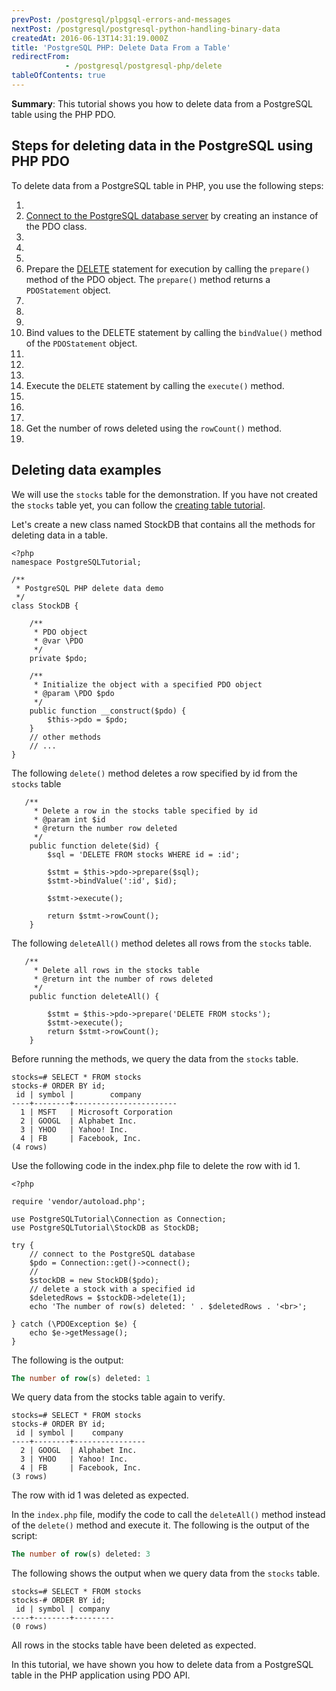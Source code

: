 ```yaml
---
prevPost: /postgresql/plpgsql-errors-and-messages
nextPost: /postgresql/postgresql-python-handling-binary-data
createdAt: 2016-06-13T14:31:19.000Z
title: 'PostgreSQL PHP: Delete Data From a Table'
redirectFrom: 
            - /postgresql/postgresql-php/delete
tableOfContents: true
---
```



**Summary**: This tutorial shows you how to delete data from a PostgreSQL table using the PHP PDO.

## Steps for deleting data in the PostgreSQL using PHP PDO

To delete data from a PostgreSQL table in PHP, you use the following steps:

1.
2. [Connect to the PostgreSQL database server](/postgresql/postgresql-php/connect) by creating an instance of the PDO class.
3.
4.
5.
6. Prepare the [DELETE](/postgresql/postgresql-delete) statement for execution by calling the `prepare()` method of the PDO object. The `prepare()` method returns a `PDOStatement` object.
7.
8.
9.
10. Bind values to the DELETE statement by calling the `bindValue()` method of the `PDOStatement` object.
11.
12.
13.
14. Execute the `DELETE` statement by calling the `execute()` method.
15.
16.
17.
18. Get the number of rows deleted using the `rowCount()` method.
19.

## Deleting data examples

We will use the `stocks` table for the demonstration. If you have not created the `stocks` table yet, you can follow the [creating table tutorial](/postgresql/postgresql-php/create-tables).

Let's create a new class named StockDB that contains all the methods for deleting data in a table.

```
<?php
namespace PostgreSQLTutorial;

/**
 * PostgreSQL PHP delete data demo
 */
class StockDB {

    /**
     * PDO object
     * @var \PDO
     */
    private $pdo;

    /**
     * Initialize the object with a specified PDO object
     * @param \PDO $pdo
     */
    public function __construct($pdo) {
        $this->pdo = $pdo;
    }
    // other methods
    // ...
}
```

The following `delete()` method deletes a row specified by id from the `stocks` table

```
   /**
     * Delete a row in the stocks table specified by id
     * @param int $id
     * @return the number row deleted
     */
    public function delete($id) {
        $sql = 'DELETE FROM stocks WHERE id = :id';

        $stmt = $this->pdo->prepare($sql);
        $stmt->bindValue(':id', $id);

        $stmt->execute();

        return $stmt->rowCount();
    }
```

The following `deleteAll()` method deletes all rows from the `stocks` table.

```
   /**
     * Delete all rows in the stocks table
     * @return int the number of rows deleted
     */
    public function deleteAll() {

        $stmt = $this->pdo->prepare('DELETE FROM stocks');
        $stmt->execute();
        return $stmt->rowCount();
    }
```

Before running the methods, we query the data from the `stocks` table.

```
stocks=# SELECT * FROM stocks
stocks-# ORDER BY id;
 id | symbol |        company
----+--------+-----------------------
  1 | MSFT   | Microsoft Corporation
  2 | GOOGL  | Alphabet Inc.
  3 | YHOO   | Yahoo! Inc.
  4 | FB     | Facebook, Inc.
(4 rows)
```

Use the following code in the index.php file to delete the row with id 1.

```
<?php

require 'vendor/autoload.php';

use PostgreSQLTutorial\Connection as Connection;
use PostgreSQLTutorial\StockDB as StockDB;

try {
    // connect to the PostgreSQL database
    $pdo = Connection::get()->connect();
    //
    $stockDB = new StockDB($pdo);
    // delete a stock with a specified id
    $deletedRows = $stockDB->delete(1);
    echo 'The number of row(s) deleted: ' . $deletedRows . '<br>';

} catch (\PDOException $e) {
    echo $e->getMessage();
}
```

The following is the output:

```sql
The number of row(s) deleted: 1
```

We query data from the stocks table again to verify.

```
stocks=# SELECT * FROM stocks
stocks-# ORDER BY id;
 id | symbol |    company
----+--------+----------------
  2 | GOOGL  | Alphabet Inc.
  3 | YHOO   | Yahoo! Inc.
  4 | FB     | Facebook, Inc.
(3 rows)
```

The row with id 1 was deleted as expected.

In the `index.php` file, modify the code to call the `deleteAll()` method instead of the `delete()` method and execute it. The following is the output of the script:

```sql
The number of row(s) deleted: 3
```

The following shows the output when we query data from the `stocks` table.

```
stocks=# SELECT * FROM stocks
stocks-# ORDER BY id;
 id | symbol | company
----+--------+---------
(0 rows)
```

All rows in the stocks table have been deleted as expected.

In this tutorial, we have shown you how to delete data from a PostgreSQL table in the PHP application using PDO API.
